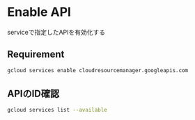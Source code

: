 # Enable API

serviceで指定したAPIを有効化する

## Requirement

```bash
gcloud services enable cloudresourcemanager.googleapis.com
```

## APIのID確認

```bash
gcloud services list --available
```
